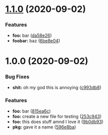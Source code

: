 # [1.1.0](https://github.com/beardedtim/testing-semantic-release/compare/v1.0.0...v1.1.0) (2020-09-02)


### Features

* **foo:** bar ([da58e26](https://github.com/beardedtim/testing-semantic-release/commit/da58e26cac2d7023d14c9c85d5fa26f5d4e35403))
* **foobar:** baz ([6be8e04](https://github.com/beardedtim/testing-semantic-release/commit/6be8e0442a8942adef5ef32884c312329f218306))

# 1.0.0 (2020-09-02)


### Bug Fixes

* **shit:** oh my god this is annoying ([c993db8](https://github.com/beardedtim/testing-semantic-release/commit/c993db8c06286a0108aff5c824a9b6dc9d2978f0))


### Features

* **foo:** bar ([815ea6c](https://github.com/beardedtim/testing-semantic-release/commit/815ea6c66abd48ad75598edfcc83a77e78f6db5d))
* **foo:** create a new file for testing ([253c943](https://github.com/beardedtim/testing-semantic-release/commit/253c943a2f866bba69f03d4765cb895c14b83d91))
* **foo:** this does stuff amnd I love it ([9b0db93](https://github.com/beardedtim/testing-semantic-release/commit/9b0db939df39780658117666c276391f965490bd))
* **pkg:** gave it a name ([596e8ba](https://github.com/beardedtim/testing-semantic-release/commit/596e8ba0119e17b25b0b87e692485030c67b4396))
